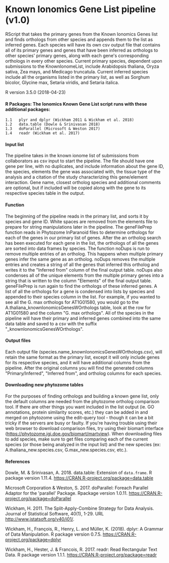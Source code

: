 # Known Ionomics Gene List pipeline (v1.0) 

RScript that takes the primary genes from the Known Ionomics Genes list and finds orthologs from other species and appends them to the list as inferred genes. Each species will have its own csv output file that contains all of its primary genes and genes that have been inferred as orthologs to other species' primary genes, along with each gene's corresponding orthologs in every other species. Current primary species, dependent upon submissions to the KnownIonomeList, include Arabidopsis thaliana, Oryza sativa, Zea mays, and Medicago truncatula. Current inferred species include all the organisms listed in the primary list, as well as Sorghum bicolor, Glycine max, Setaria viridis, and Setaria italica.

R version 3.5.0 (2018-04-23)

#### R Packages: The Ionomics Known Gene List script runs with these additional packages:
    1.1   plyr and dplyr (Wickham 2011 & Wickham et al. 2018)
    1.2   data.table (Dowle & Srinivasan 2018)
    1.3   doParallel (Microsoft & Weston 2017)
    1.4   readr (Wickham et al. 2017)

#### Input list
The pipeline takes in the known ionome list of submissions from collaborators as csv input to start the pipeline. The file should have one gene per line, with no duplicates, and include information about the gene ID, the species, elements the gene was associated with, the tissue type of the analysis and a citation of the study characterizing this gene/element interaction. Gene name, closest ortholog species and additional comments are optional, but if included will be copied along with the gene to its respective species table in the output. 

#### Function
The beginning of the pipeline reads in the primary list, and sorts it by species and gene ID. White spaces are removed from the elements file to prepare for string manipulations later in the pipeline. The geneFilePrep function reads in Phytozome InParanoid files to determine orthologs for each of the genes in our primary list of genes. After the an ortholog search has been executed for each gene in the list, the orthologs of all the genes are sorted into data frames by species. The function noDups is run to remove multiple entries of an ortholog. This happens when multiple primary genes infer the same gene as an ortholog. noDups removes the multiple entries and creates a string of all the genes that inferred this ortholog and writes it to the "Inferred from" column of the final output table. noDups also condenses all of the unique elements from the multiple primary genes into a string that is written to the column "Elements" of the final output table. geneFilePrep is run again to find the orthologs of these inferred genes. A list of all the orthologs for a gene is condensed into lists by species and appended to their species column in the list. For example, if you wanted to see all the G. max orthologs for AT1G01580, you would go to the A.thaliana_knownIonomicsGenesWOrthologs table, look at the row for AT1G01580 and the column "G. max orthologs". All of the species in the pipeline will have their primary and inferred genes combined into the same data table and saved to a csv with the suffix "_knownIonomicsGenesWOrthologs".

#### Output files
Each output file (species.name_knownIonomicsGenesWOrthologs.csv), will retain the same format as the primary list, except it will only include genes for its respective species, and it will have additional columns from the pipeline. After the original columns you will find the generated columns "Primary/Inferred", "Inferred from", and ortholog columns for each species.

#### Downloading new phytozome tables
For the purposes of finding orthologs and building a known gene list, only the default columns are needed from the phytozome ortholog comparison tool. If there are other things you want included in the list output (ie. GO annotations, protein similarity scores, etc.) they can be added in and merged on phytozome using the edit-query tool - though it can be a bit tricky if the servers are busy or faulty. If you're having trouble using their web browser to download comparison files, try using their biomart interface (https://phytozome.jgi.doe.gov/biomart/martview). When downloading files to add species, make sure to get files comparing each of the current species (or those being analyzed in the input list) and the new species (ex: A.thaliana_new.species.csv, G.max_new.species.csv, etc.).

#### References

Dowle, M. & Srinivasan, A. 2018. data.table: Extension of `data.frame`. R package version 1.11.4. https://CRAN.R-project.org/package=data.table

Microsoft Corporation & Weston, S. 2017. doParallel: Foreach Parallel Adaptor for the 'parallel' Package. Rpackage version 1.0.11. https://CRAN.R-project.org/package=doParallel

Wickham, H. 2011. The Split-Apply-Combine Strategy for Data Analysis. Journal of Statistical Software, 40(1), 1-29. URL http://www.jstatsoft.org/v40/i01/.

Wickham, H., François, R., Henry, L. and Müller, K. (2018). dplyr: A Grammar of Data Manipulation. R package version 0.7.5. https://CRAN.R-project.org/package=dplyr

Wickham, H., Hester, J. & Francois, R. 2017. readr: Read Rectangular Text Data. R package version 1.1.1. https://CRAN.R-project.org/package=readr
